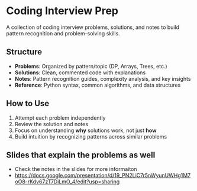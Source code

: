 # Coding Interview Prep

A collection of coding interview problems, solutions, and notes to build pattern recognition and problem-solving skills.

## Structure

- **Problems**: Organized by pattern/topic (DP, Arrays, Trees, etc.)
- **Solutions**: Clean, commented code with explanations
- **Notes**: Pattern recognition guides, complexity analysis, and key insights
- **Reference**: Python syntax, common algorithms, and data structures

## How to Use

1. Attempt each problem independently
2. Review the solution and notes
3. Focus on understanding **why** solutions work, not just **how**
4. Build intuition by recognizing patterns across similar problems

## Slides that explain the problems as well

- Check the notes in the slides for more informaiton
- https://docs.google.com/presentation/d/19_PN2LiC7r5nWyunUWHg1M7oO8-rKdv67zT7DiLmO_4/edit?usp=sharing
